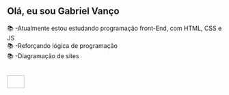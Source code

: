 ## Olá, eu sou Gabriel Vanço

📚 -Atualmente estou estudando programação front-End, com HTML, CSS e JS<br>
📚 -Reforçando lógica de programação <br>
📚 -Diagramação de sites<br>

<div style= "display: inline_block"><br>
<img align="center" height="30" width="40" src"https://cdn.jsdelivr.net/gh/devicons/devicon@latest/icons/html5/html5-original.svg" ">
